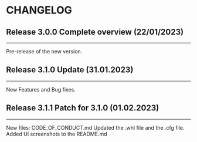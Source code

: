# CHANGELOG


## Release 3.0.0 Complete overview (22/01/2023)
-------------------------------

Pre-release of the new version. 

## Release 3.1.0 Update (31.01.2023)
-------------------------------

New Features and Bug fixes. 

## Release 3.1.1 Patch for 3.1.0 (01.02.2023)
-------------------------------

New files: CODE_OF_CONDUCT.md
Updated the .whl file and the .cfg file. 
Added UI screenshots to the README.md 